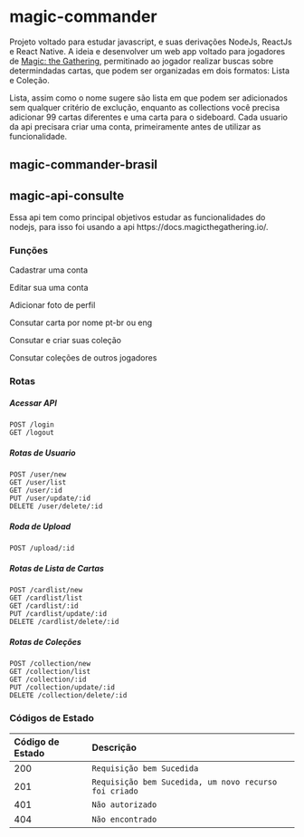 # magic-commander
<p>Projeto  voltado para estudar javascript, e suas derivações NodeJs, ReactJs e React Native.
A ideia e desenvolver um web app voltado para jogadores de <a href="https://pt.wikipedia.org/wiki/Magic:_The_Gathering">Magic: the Gathering</a>, permitinado ao jogador realizar buscas sobre determindadas cartas, que podem ser organizadas em dois formatos: Lista e Coleção. </p>
<p>Lista, assim como o nome sugere são lista em que podem ser adicionados  
sem qualquer critério de exclução, enquanto as collections você precisa
adicionar 99 cartas diferentes e uma carta para o sideboard.
Cada usuario da api precisara criar uma conta, primeiramente antes de utilizar 
as funcionalidade.</p>

## magic-commander-brasil


## magic-api-consulte
<p>Essa api tem como principal objetivos estudar as funcionalidades do 
nodejs, para isso foi usando a api https://docs.magicthegathering.io/.<p>

### Funções

<p>Cadastrar uma conta</p>
<p>Editar sua uma conta</p>
<p>Adicionar foto de perfil</p>
<p>Consutar carta por nome pt-br ou eng</p>
<p>Consutar e criar suas coleção</p>
<p>Consutar coleções de outros jogadores</p>

### Rotas

##### Acessar API

``` http
POST /login
GET /logout
```

##### Rotas de Usuario

``` http
POST /user/new
GET /user/list
GET /user/:id
PUT /user/update/:id
DELETE /user/delete/:id
```

##### Roda de Upload

``` http
POST /upload/:id

```

##### Rotas de Lista de Cartas 

``` http
POST /cardlist/new
GET /cardlist/list
GET /cardlist/:id
PUT /cardlist/update/:id
DELETE /cardlist/delete/:id
```

##### Rotas de Coleções

``` http
POST /collection/new
GET /collection/list
GET /collection/:id
PUT /collection/update/:id
DELETE /collection/delete/:id
```

### Códigos de Estado

| Código de Estado| Descrição |
| :--- | :--- |
| 200 | `Requisição bem Sucedida` |
| 201 | `Requisição bem Sucedida, um novo recurso foi criado` |
| 401 | `Não autorizado` |
| 404 | `Não encontrado` |